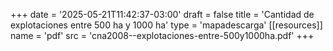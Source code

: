+++
date = '2025-05-21T11:42:37-03:00'
draft = false
title = 'Cantidad de explotaciones entre 500 ha y 1000 ha'
type = 'mapadescarga'
[[resources]]
    name = 'pdf'
    src = 'cna2008--explotaciones-entre-500y1000ha.pdf'
+++
